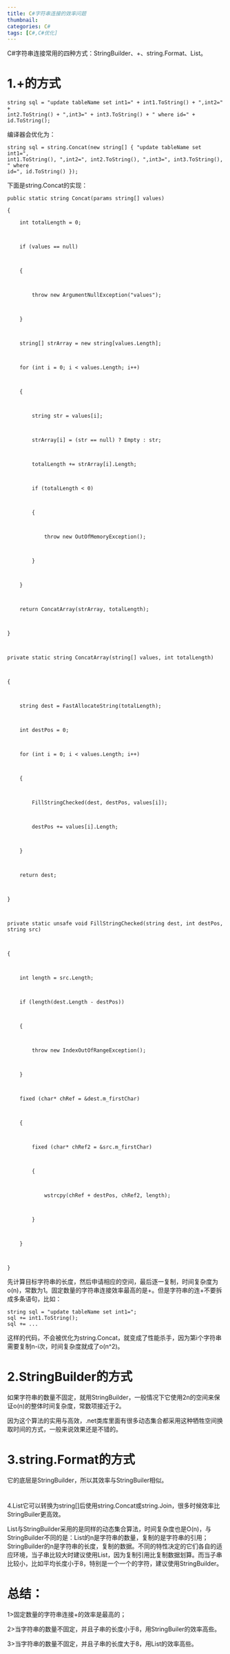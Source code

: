 ```yaml
---
title: C#字符串连接的效率问题
thumbnail: 
categories: C#
tags: [C#,C#优化]
---
```


C#字符串连接常用的四种方式：StringBuilder、+、string.Format、List<string>。

# 1.+的方式

```
string sql = "update tableName set int1=" + int1.ToString() + ",int2=" +
int2.ToString() + ",int3=" + int3.ToString() + " where id=" + id.ToString();
```

编译器会优化为：

```
string sql = string.Concat(new string[] { "update tableName set int1=",
int1.ToString(), ",int2=", int2.ToString(), ",int3=", int3.ToString(), " where
id=", id.ToString() });
```

下面是string.Concat的实现：

```
public static string Concat(params string[] values)

{

    int totalLength = 0;



    if (values == null)



    {



        throw new ArgumentNullException("values");



    }



    string[] strArray = new string[values.Length];



    for (int i = 0; i < values.Length; i++)



    {



        string str = values[i];



        strArray[i] = (str == null) ? Empty : str;



        totalLength += strArray[i].Length;



        if (totalLength < 0)



        {



            throw new OutOfMemoryException();



        }



    }



    return ConcatArray(strArray, totalLength);



}



private static string ConcatArray(string[] values, int totalLength)



{



    string dest = FastAllocateString(totalLength);



    int destPos = 0;



    for (int i = 0; i < values.Length; i++)



    {



        FillStringChecked(dest, destPos, values[i]);



        destPos += values[i].Length;



    }



    return dest;



}



private static unsafe void FillStringChecked(string dest, int destPos,
string src)



{



    int length = src.Length;



    if (length(dest.Length - destPos))



    {



        throw new IndexOutOfRangeException();



    }



    fixed (char* chRef = &dest.m_firstChar)



    {



        fixed (char* chRef2 = &src.m_firstChar)



        {



            wstrcpy(chRef + destPos, chRef2, length);



        }



    }



}
```

先计算目标字符串的长度，然后申请相应的空间，最后逐一复制，时间复杂度为o(n)，常数为1。固定数量的字符串连接效率最高的是+。但是字符串的连+不要拆成多条语句，比如：

```
string sql = "update tableName set int1=";
sql += int1.ToString();
sql += ...
```

这样的代码，不会被优化为string.Concat，就变成了性能杀手，因为第i个字符串需要复制n-i次，时间复杂度就成了o(n^2)。

# 2.StringBuilder的方式

如果字符串的数量不固定，就用StringBuilder，一般情况下它使用2n的空间来保证o(n)的整体时间复杂度，常数项接近于2。

因为这个算法的实用与高效，.net类库里面有很多动态集合都采用这种牺牲空间换取时间的方式，一般来说效果还是不错的。

# 3.string.Format的方式

它的底层是StringBuilder，所以其效率与StringBuiler相似。

#
4.List<string>它可以转换为string[]后使用string.Concat或string.Join，很多时候效率比StringBuiler更高效。

List与StringBuilder采用的是同样的动态集合算法，时间复杂度也是O(n)，与StringBuilder不同的是：List的n是字符串的数量，复制的是字符串的引用；StringBuilder的n是字符串的长度，复制的数据。不同的特性决定的它们各自的适应环境，当子串比较大时建议使用List<string>，因为复制引用比复制数据划算。而当子串比较小，比如平均长度小于8，特别是一个一个的字符，建议使用StringBuilder。

# 总结：

1>固定数量的字符串连接+的效率是最高的；

2>当字符串的数量不固定，并且子串的长度小于8，用StringBuiler的效率高些。

3>当字符串的数量不固定，并且子串的长度大于8，用List<string>的效率高些。

